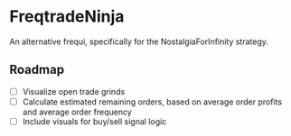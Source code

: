 # FreqtradeNinja
An alternative frequi, specifically for the NostalgiaForInfinity strategy.

## Roadmap
- [ ] Visualize open trade grinds
- [ ] Calculate estimated remaining orders, based on average order profits and average order frequency
- [ ] Include visuals for buy/sell signal logic

